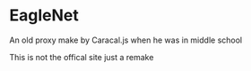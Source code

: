 # EagleNet
An old proxy make by Caracal.js when he was in middle school

This is not the offical site just a remake

